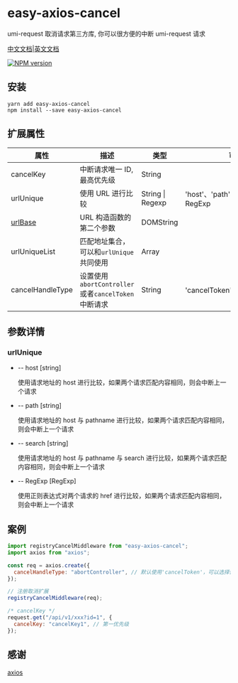 # easy-axios-cancel

umi-request 取消请求第三方库, 你可以很方便的中断 umi-request 请求

[中文文档](https://github.com/itkui/easy-axios-cancel/blob/master/README.md)|[英文文档](https://github.com/itkui/easy-axios-cancel/blob/master/en.README.md)

[![NPM version](https://img.shields.io/badge/npm-v0.9.1-blue?style=flat)](https://www.npmjs.com/package/easy-axios-cancel)

## 安装

```shell
yarn add easy-axios-cancel
npm install --save easy-axios-cancel
```

## 扩展属性

| 属性                                                                | 描述                                               | 类型             | 可选值                           | 默认值                 |
| ------------------------------------------------------------------- | -------------------------------------------------- | ---------------- | -------------------------------- | ---------------------- |
| cancelKey                                                           | 中断请求唯一 ID, 最高优先级                        | String           |                                  |                        |
| urlUnique                                                           | 使用 URL 进行比较                                  | String \| Regexp | 'host'、'path'、'search'、RegExp |                        |
| [urlBase](https://developer.mozilla.org/zh-CN/docs/Web/API/URL/URL) | URL 构造函数的第二个参数                           | DOMString        |                                  | window.location.origin |
| urlUniqueList                                                       | 匹配地址集合，可以和`urlUnique`共同使用            | Array            |                                  |                        |
| cancelHandleType                                                    | 设置使用`abortController`或者`cancelToken`中断请求 | String           | 'cancelToken'、'abortController' | 'cancelToken'          |

## 参数详情

### urlUnique

- -- host [string]

  使用请求地址的 host 进行比较，如果两个请求匹配内容相同，则会中断上一个请求

- -- path [string]

  使用请求地址的 host 与 pathname 进行比较，如果两个请求匹配内容相同，则会中断上一个请求

- -- search [string]

  使用请求地址的 host 与 pathname 与 search 进行比较，如果两个请求匹配内容相同，则会中断上一个请求

- -- RegExp [RegExp]

  使用正则表达式对两个请求的 href 进行比较，如果两个请求匹配内容相同，则会中断上一个请求

## 案例

```javascript
import registryCancelMiddleware from "easy-axios-cancel";
import axios from "axios";

const req = axios.create({
  cancelHandleType: "abortController", // 默认使用'cancelToken'，可以选择使用abortController
});

// 注册取消扩展
registryCancelMiddleware(req);

/* cancelKey */
request.get("/api/v1/xxx?id=1", {
  cancelKey: "cancelKey1", // 第一优先级
});
```

## 感谢

[axios](#https://github.com/axios/axios)
